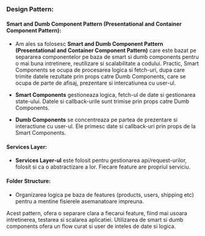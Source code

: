 ### Design Pattern:

#### Smart and Dumb Component Pattern (Presentational and Container Component Pattern):

- Am ales sa folosesc **Smart and Dumb Component Pattern (Presentational and Container Component Pattern)** care este bazat pe separarea componentelor pe baza de smart si dumb components pentru o mai buna intretinere, reutilizare si scalabilitate a codului. Practic, Smart Components se ocupa de procesarea logica si fetch-uri, dupa care trimite datele rezultate prin props catre Dumb Components, care se ocupa de parte de afisaj, prezentare si intercatiunea cu user-ul.

- **Smart Components** gestioneaza logica, fetch-ul de date si gestionarea state-ului. Datele si callback-urile sunt trimise prin props catre Dumb Components.

- **Dumb Components** se concentreaza pe partea de prezentare si interactiune cu user-ul. Ele primesc date si callback-uri prin props de la Smart Components.

#### Services Layer:

- **Services Layer-ul** este folosit pentru gestionarea api/request-urilor, folosit si ca o abstractizare a lor. Fiecare feature are propriul serviciu.

#### Folder Structure:

- Organizarea logica pe baza de features (products, users, shipping etc) pentru a mentine fisierele asemanatoare impreuna.

Acest pattern, ofera o separare clara a fiecarui feature, fiind mai usoara intretinerea, testarea si scalarea aplicatiei. Utilizarea de smart si dumb components ofera un flow curat si user de inteles de date si logica.
